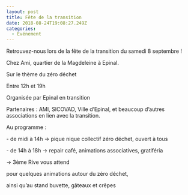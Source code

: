 ```yaml
---
layout: post
title: Fête de la transition
date: 2018-08-24T19:08:27.249Z
categories:
  - Evénement
---
```

Retrouvez-nous lors de la fête de la transition du samedi 8 septembre !

Chez Ami, quartier de la Magdeleine à Epinal.

Sur le thème du zéro déchet

Entre 12h et 19h

Organisée par Epinal en transition

Partenaires : AMI, SICOVAD, Ville d’Epinal, et beaucoup d’autres associations en lien avec la transition.



Au programme :



\- de midi à 14h → pique nique collectif zéro déchet, ouvert à tous



\- de 14h à 18h → repair café, animations associatives, gratiféria





→ 3ème Rive vous attend



pour quelques animations autour du zéro déchet,



ainsi qu’au stand buvette, gâteaux et crêpes
